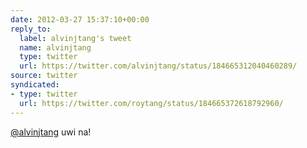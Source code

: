 ```yaml
---
date: 2012-03-27 15:37:10+00:00
reply_to:
  label: alvinjtang's tweet
  name: alvinjtang
  type: twitter
  url: https://twitter.com/alvinjtang/status/184665312040460289/
source: twitter
syndicated:
- type: twitter
  url: https://twitter.com/roytang/status/184665372618792960/
---
```


[@alvinjtang](https://twitter.com/alvinjtang/) uwi na!